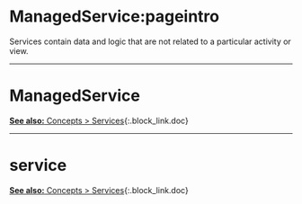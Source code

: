 # ManagedService:pageintro
Services contain data and logic that are not related to a particular activity or view.

---
# ManagedService
[**See also:** Concepts &gt; Services](/docs/concepts/services){:.block_link.doc}

---
# service
[**See also:** Concepts &gt; Services](/docs/concepts/services){:.block_link.doc}